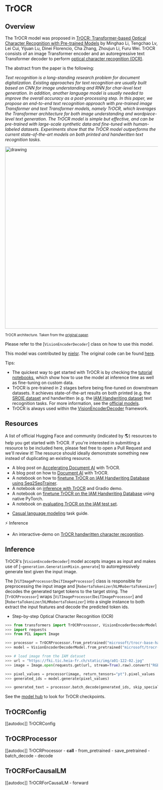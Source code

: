 <!--Copyright 2021 The HuggingFace Team. All rights reserved.

Licensed under the Apache License, Version 2.0 (the "License"); you may not use this file except in compliance with the
License. You may obtain a copy of the License at

http://www.apache.org/licenses/LICENSE-2.0

Unless required by applicable law or agreed to in writing, software distributed under the License is distributed on an
"AS IS" BASIS, WITHOUT WARRANTIES OR CONDITIONS OF ANY KIND, either express or implied. See the License for the

⚠️ Note that this file is in Markdown but contain specific syntax for our doc-builder (similar to MDX) that may not be
rendered properly in your Markdown viewer.

specific language governing permissions and limitations under the License. -->

# TrOCR

## Overview

The TrOCR model was proposed in [TrOCR: Transformer-based Optical Character Recognition with Pre-trained
Models](https://arxiv.org/abs/2109.10282) by Minghao Li, Tengchao Lv, Lei Cui, Yijuan Lu, Dinei Florencio, Cha Zhang,
Zhoujun Li, Furu Wei. TrOCR consists of an image Transformer encoder and an autoregressive text Transformer decoder to
perform [optical character recognition (OCR)](https://en.wikipedia.org/wiki/Optical_character_recognition).

The abstract from the paper is the following:

*Text recognition is a long-standing research problem for document digitalization. Existing approaches for text recognition
are usually built based on CNN for image understanding and RNN for char-level text generation. In addition, another language
model is usually needed to improve the overall accuracy as a post-processing step. In this paper, we propose an end-to-end
text recognition approach with pre-trained image Transformer and text Transformer models, namely TrOCR, which leverages the
Transformer architecture for both image understanding and wordpiece-level text generation. The TrOCR model is simple but
effective, and can be pre-trained with large-scale synthetic data and fine-tuned with human-labeled datasets. Experiments
show that the TrOCR model outperforms the current state-of-the-art models on both printed and handwritten text recognition
tasks.*

<img src="https://huggingface.co/datasets/huggingface/documentation-images/resolve/main/trocr_architecture.jpg"
alt="drawing" width="600"/>

<small> TrOCR architecture. Taken from the <a href="https://arxiv.org/abs/2109.10282">original paper</a>. </small>

Please refer to the [`VisionEncoderDecoder`] class on how to use this model.

This model was contributed by [nielsr](https://huggingface.co/nielsr). The original code can be found
[here](https://github.com/microsoft/unilm/tree/6f60612e7cc86a2a1ae85c47231507a587ab4e01/trocr).

Tips:

- The quickest way to get started with TrOCR is by checking the [tutorial
  notebooks](https://github.com/NielsRogge/Transformers-Tutorials/tree/master/TrOCR), which show how to use the model
  at inference time as well as fine-tuning on custom data.
- TrOCR is pre-trained in 2 stages before being fine-tuned on downstream datasets. It achieves state-of-the-art results
  on both printed (e.g. the [SROIE dataset](https://paperswithcode.com/dataset/sroie) and handwritten (e.g. the [IAM
  Handwriting dataset](https://fki.tic.heia-fr.ch/databases/iam-handwriting-database>) text recognition tasks. For more
  information, see the [official models](https://huggingface.co/models?other=trocr>).
- TrOCR is always used within the [VisionEncoderDecoder](vision-encoder-decoder) framework.

## Resources

A list of official Hugging Face and community (indicated by 🌎) resources to help you get started with TrOCR. If you're interested in submitting a resource to be included here, please feel free to open a Pull Request and we'll review it! The resource should ideally demonstrate something new instead of duplicating an existing resource.

<PipelineTag pipeline="text-classification"/>

- A blog post on [Accelerating Document AI](https://huggingface.co/blog/document-ai) with TrOCR.
- A blog post on how to [Document AI](https://github.com/philschmid/document-ai-transformers) with TrOCR.
- A notebook on how to [finetune TrOCR on IAM Handwriting Database using Seq2SeqTrainer](https://colab.research.google.com/github/NielsRogge/Transformers-Tutorials/blob/master/TrOCR/Fine_tune_TrOCR_on_IAM_Handwriting_Database_using_Seq2SeqTrainer.ipynb).
- A notebook on [inference with TrOCR](https://colab.research.google.com/github/NielsRogge/Transformers-Tutorials/blob/master/TrOCR/Inference_with_TrOCR_%2B_Gradio_demo.ipynb) and Gradio demo.
- A notebook on [finetune TrOCR on the IAM Handwriting Database](https://colab.research.google.com/github/NielsRogge/Transformers-Tutorials/blob/master/TrOCR/Fine_tune_TrOCR_on_IAM_Handwriting_Database_using_native_PyTorch.ipynb) using native PyTorch.
- A notebook on [evaluating TrOCR on the IAM test set](https://colab.research.google.com/github/NielsRogge/Transformers-Tutorials/blob/master/TrOCR/Evaluating_TrOCR_base_handwritten_on_the_IAM_test_set.ipynb).

<PipelineTag pipeline="text-generation"/>

- [Casual language modeling](https://huggingface.co/docs/transformers/tasks/language_modeling) task guide.

⚡️ Inference

- An interactive-demo on [TrOCR handwritten character recognition](https://huggingface.co/spaces/nielsr/TrOCR-handwritten).

## Inference

TrOCR's [`VisionEncoderDecoder`] model accepts images as input and makes use of
[`~generation.GenerationMixin.generate`] to autoregressively generate text given the input image.

The [`ViTImageProcessor`/`DeiTImageProcessor`] class is responsible for preprocessing the input image and
[`RobertaTokenizer`/`XLMRobertaTokenizer`] decodes the generated target tokens to the target string. The
[`TrOCRProcessor`] wraps [`ViTImageProcessor`/`DeiTImageProcessor`] and [`RobertaTokenizer`/`XLMRobertaTokenizer`]
into a single instance to both extract the input features and decode the predicted token ids.

- Step-by-step Optical Character Recognition (OCR)

``` py
>>> from transformers import TrOCRProcessor, VisionEncoderDecoderModel
>>> import requests
>>> from PIL import Image

>>> processor = TrOCRProcessor.from_pretrained("microsoft/trocr-base-handwritten")
>>> model = VisionEncoderDecoderModel.from_pretrained("microsoft/trocr-base-handwritten")

>>> # load image from the IAM dataset
>>> url = "https://fki.tic.heia-fr.ch/static/img/a01-122-02.jpg"
>>> image = Image.open(requests.get(url, stream=True).raw).convert("RGB")

>>> pixel_values = processor(image, return_tensors="pt").pixel_values
>>> generated_ids = model.generate(pixel_values)

>>> generated_text = processor.batch_decode(generated_ids, skip_special_tokens=True)[0]
```

See the [model hub](https://huggingface.co/models?filter=trocr) to look for TrOCR checkpoints.

## TrOCRConfig

[[autodoc]] TrOCRConfig

## TrOCRProcessor

[[autodoc]] TrOCRProcessor
    - __call__
    - from_pretrained
    - save_pretrained
    - batch_decode
    - decode

## TrOCRForCausalLM

[[autodoc]] TrOCRForCausalLM
     - forward
